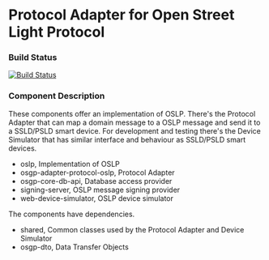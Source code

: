 # Protocol Adapter for Open Street Light Protocol

### Build Status

[![Build Status](http://54.77.62.182/job/OSGP_Protocol-Adapter-OSLP_development/badge/icon?style=plastic)](http://54.77.62.182/job/OSGP_Protocol-Adapter-OSLP_development)

### Component Description

These components offer an implementation of OSLP. There's the Protocol Adapter that can map a domain message to a OSLP message and send it to a SSLD/PSLD smart device. For development and testing there's the Device Simulator that has similar interface and behaviour as SSLD/PSLD smart devices.

- oslp, Implementation of OSLP
- osgp-adapter-protocol-oslp, Protocol Adapter
- osgp-core-db-api, Database access provider
- signing-server, OSLP message signing provider
- web-device-simulator, OSLP device simulator

The components have dependencies.

- shared, Common classes used by the Protocol Adapter and Device Simulator
- osgp-dto, Data Transfer Objects
